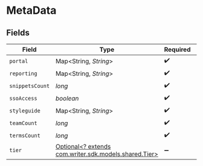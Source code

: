 # MetaData


## Fields

| Field                                                                                | Type                                                                                 | Required                                                                             | Description                                                                          |
| ------------------------------------------------------------------------------------ | ------------------------------------------------------------------------------------ | ------------------------------------------------------------------------------------ | ------------------------------------------------------------------------------------ |
| `portal`                                                                             | Map<String, *String*>                                                                | :heavy_check_mark:                                                                   | N/A                                                                                  |
| `reporting`                                                                          | Map<String, *String*>                                                                | :heavy_check_mark:                                                                   | N/A                                                                                  |
| `snippetsCount`                                                                      | *long*                                                                               | :heavy_check_mark:                                                                   | N/A                                                                                  |
| `ssoAccess`                                                                          | *boolean*                                                                            | :heavy_check_mark:                                                                   | N/A                                                                                  |
| `styleguide`                                                                         | Map<String, *String*>                                                                | :heavy_check_mark:                                                                   | N/A                                                                                  |
| `teamCount`                                                                          | *long*                                                                               | :heavy_check_mark:                                                                   | N/A                                                                                  |
| `termsCount`                                                                         | *long*                                                                               | :heavy_check_mark:                                                                   | N/A                                                                                  |
| `tier`                                                                               | [Optional<? extends com.writer.sdk.models.shared.Tier>](../../models/shared/Tier.md) | :heavy_minus_sign:                                                                   | N/A                                                                                  |
